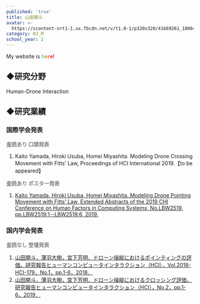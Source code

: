 ```yaml
---
published: 'true'
title: 山田開斗
avatar: >-
  https://scontent-nrt1-1.xx.fbcdn.net/v/t1.0-1/p320x320/41669261_1806477526139331_8169059167433129984_n.jpg?_nc_cat=101&_nc_ht=scontent-nrt1-1.xx&oh=a7c3c21b33224d30e2d3c268ad173dfa&oe=5CEEFB77
category: 03_M
school_year: 2
---
```

<style>#_a_:after { content: ""; padding: 0; }</style>

My website is <span style="color: #FF8C00; background: -webkit-linear-gradient(0deg, #40E0D0, #FF8C00, #FF0080); -webkit-background-clip: text; -webkit-text-fill-color: transparent; font-weight: bold;"><a id="_a_" href="https://kaito-y.tumblr.com/" style="text-decoration: none !important; border-bottom: none;">here</a></span>!

## ◆研究分野

Human-Drone Interaction

## ◆研究業績

### 国際学会発表



<span style="color:gray;">**査読あり 口頭発表**</span>

1. Kaito Yamada, Hiroki Usuba, Homei Miyashita. Modeling Drone Crossing Movement with Fitts’ Law, Proceedings of HCI International 2019.【to be appeared】

<span style="color:gray;">**査読あり ポスター発表**</span>

1. [Kaito Yamada, Hiroki Usuba, Homei Miyashita. Modeling Drone Pointing Movement with Fitts’ Law, Extended Abstracts of the 2019 CHI Conference on Human Factors in Computing Systems, No.LBW2519, pp.LBW2519:1--LBW2519:6, 2019.](https://research.miyashita.com/papers/I37)

### 国内学会発表

<span style="color:gray;">**査読なし 登壇発表**</span>

1. [山田開斗，薄羽大樹，宮下芳明．ドローン操縦におけるポインティングの評価，研究報告ヒューマンコンピュータインタラクション（HCI），Vol.2018-HCI-179，No.1，pp.1-6，2018．](https://research.miyashita.com/papers/D198)
2. [山田開斗，薄羽大樹，宮下芳明．ドローン操縦におけるクロッシング評価，研究報告ヒューマンコンピュータインタラクション（HCI），No.2，pp.1-6，2019．](https://research.miyashita.com/papers/D213)

##
